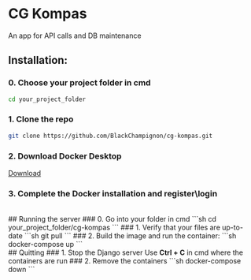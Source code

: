 # CG Kompas
An app for API calls and DB maintenance
<br>
## Installation:
### 0. Choose your project folder in cmd
   ```sh
   cd your_project_folder
   ```
### 1. Clone the repo
   ```sh
   git clone https://github.com/BlackChampignon/cg-kompas.git
   ```
### 2. Download Docker Desktop
  <a href="https://www.docker.com/">Download</a>
### 3. Complete the Docker installation and register\login

<br>
## Running the server
### 0. Go into your folder in cmd
   ```sh
   cd your_project_folder/cg-kompas
   ```
### 1. Verify that your files are up-to-date
   ```sh
   git pull
   ```
### 2. Build the image and run the container:
  ```sh
   docker-compose up
   ```

<br>
## Quitting
### 1. Stop the Django server
   Use <b>Ctrl + C</b> in cmd where the containers are run
### 2. Remove the containers
  ```sh
   docker-compose down
   ```
